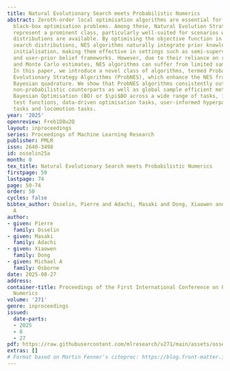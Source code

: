 ```yaml
---
title: Natural Evolutionary Search meets Probabilistic Numerics
abstract: Zeroth-order local optimisation algorithms are essential for solving real-valued
  black-box optimisation problems. Among these, Natural Evolution Strategies (NES)
  represent a prominent class, particularly well-suited for scenarios where prior
  distributions are available. By optimising the objective function in the space of
  search distributions, NES algorithms naturally integrate prior knowledge during
  initialisation, making them effective in settings such as semi-supervised learning
  and user-prior belief frameworks. However, due to their reliance on random sampling
  and Monte Carlo estimates, NES algorithms can suffer from limited sample efficiency.
  In this paper, we introduce a novel class of algorithms, termed Probabilistic Natural
  Evolutionary Strategy Algorithms (ProbNES), which enhance the NES framework with
  Bayesian quadrature. We show that ProbNES algorithms consistently outperforms their
  non-probabilistic counterparts as well as global sample efficient methods such as
  Bayesian Optimisation (BO) or $\pi$BO across a wide range of tasks, including benchmark
  test functions, data-driven optimisation tasks, user-informed hyperparameter tuning
  tasks and locomotion tasks.
year: '2025'
openreview: Freb1D8u2Q
layout: inproceedings
series: Proceedings of Machine Learning Research
publisher: PMLR
issn: 2640-3498
id: osselin25a
month: 0
tex_title: Natural Evolutionary Search meets Probabilistic Numerics
firstpage: 50
lastpage: 74
page: 50-74
order: 50
cycles: false
bibtex_author: Osselin, Pierre and Adachi, Masaki and Dong, Xiaowen and Osborne, Michael
  A
author:
- given: Pierre
  family: Osselin
- given: Masaki
  family: Adachi
- given: Xiaowen
  family: Dong
- given: Michael A
  family: Osborne
date: 2025-08-27
address:
container-title: Proceedings of the First International Conference on Probabilistic
  Numerics
volume: '271'
genre: inproceedings
issued:
  date-parts:
  - 2025
  - 8
  - 27
pdf: https://raw.githubusercontent.com/mlresearch/v271/main/assets/osselin25a/osselin25a.pdf
extras: []
# Format based on Martin Fenner's citeproc: https://blog.front-matter.io/posts/citeproc-yaml-for-bibliographies/
---
```

